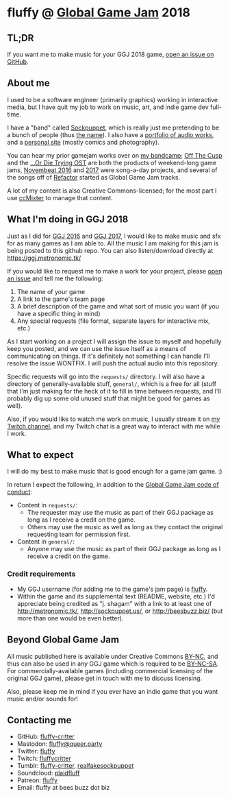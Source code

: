 # fluffy @ [Global Game Jam](http://globalgamejam.org/) 2018

## TL;DR

If you want me to make music for your GGJ 2018 game, [open an issue on GitHub](https://github.com/fluffy-critter/ggj2018-music/issues/new).

## About me

I used to be a software engineer (primarily graphics) working in interactive media, but I have quit my job to work on music, art, and indie game dev full-time.

I have a "band" called [Sockpuppet](http://sockpuppet.us/), which is really just me pretending to be a bunch of people (thus [the name](https://en.wikipedia.org/wiki/Sockpuppet_(Internet))). I also have a [portfolio of audio works](http://metronomic.tk/), and a [personal site](http://beesbuzz.biz/) (mostly comics and photography).

You can hear my prior gamejam works over on [my bandcamp](http://music.sockpuppet.us/); [Off The Cusp](http://music.sockpuppet.us/album/off-the-cusp) and the [...Or Die Trying OST](http://music.sockpuppet.us/album/or-die-trying-ost) are both the products of weekend-long game jams, [Novembeat 2016](http://music.sockpuppet.us/album/novembeat-2016) and [2017](http://music.sockpuppet.us/album/novembeat-2017) were song-a-day projects, and several of the songs off of [Refactor](http://music.sockpuppet.us/album/refactor) started as Global Game Jam tracks.

A lot of my content is also Creative Commons-licensed; for the most part I use [ccMixter](http://ccmixter.org/people/fluffy) to manage that content.

## What I'm doing in GGJ 2018

Just as I did for [GGJ 2016](http://metronomic.tk/2016/) and [GGJ 2017](http://metronomic.tk/2017/), I would like to make music and sfx for as many games as I am able to. All the music I am making for this jam is being posted to this github repo. You can also listen/download directly at https://ggj.metronomic.tk/

If you would like to request me to make a work for your project, please [open an issue](https://github.com/fluffy-critter/ggj2018-music/issues/new) and tell me the following:

1. The name of your game
2. A link to the game's team page
3. A brief description of the game and what sort of music you want (if you have a specific thing in mind)
4. Any special requests (file format, separate layers for interactive mix, etc.)

As I start working on a project I will assign the issue to myself and hopefully keep you posted, and we can use the issue itself as a means of communicating on things. If it's definitely not something I can handle I'll resolve the issue WONTFIX. I will push the actual audio into this repository.

Specific requests will go into the `requests/` directory. I will also have a directory of generally-available stuff, `general/`, which is a free for all (stuff that I'm just making for the heck of it to fill in time between requests, and I'll probably dig up some old unused stuff that might be good for games as well).

Also, if you would like to watch me work on music, I usually stream it on [my Twitch channel](http://twitch.tv/fluffycritter), and my Twitch chat is a great way to interact with me while I work.

## What to expect

I will do my best to make music that is good enough for a game jam game. :)

In return I expect the following, in addition to the [Global Game Jam code of conduct](http://globalgamejam.org/code-conduct-legal-policies):

* Content in `requests/`:
    * The requester may use the music as part of their GGJ package as long as I receive a credit on the game.
    * Others may use the music as well as long as they contact the original requesting team for permission first.
* Content in `general/`:
    * Anyone may use the music as part of their GGJ package as long as I receive a credit on the game.

### Credit requirements

* My GGJ username (for adding me to the game's jam page) is [fluffy](http://globalgamejam.org/users/fluffy).
* Within the game and its supplemental text (README, website, etc.) I'd appreciate being credited as "j. shagam" with a link to at least one of http://metronomic.tk/, http://sockpuppet.us/, or http://beesbuzz.biz/ (but more than one would be even better).

## Beyond Global Game Jam

All music published here is available under Creative Commons [BY-NC](http://creativecommons.org/licenses/by-nc/4.0/), and thus can also be used in any GGJ game which is required to be [BY-NC-SA](http://creativecommons.org/licenses/by-nc/4.0/). For commercially-available games (including commercial licensing of the original GGJ game), please get in touch with me to discuss licensing.

Also, please keep me in mind if you ever have an indie game that you want music and/or sounds for!

## Contacting me

* GitHub: [fluffy-critter](https://github.com/fluffy-critter)
* Mastodon: [fluffy@queer.party](https://queer.party/@fluffy)
* Twitter: [fluffy](http://twitter.com/fluffy)
* Twitch: [fluffycritter](https://twitch.tv/fluffycritter)
* Tumblr: [fluffy-critter](http://tumblr.beesbuzz.biz), [realfakesockpuppet](http://blog.sockpuppet.us/)
* Soundcloud: [plaidfluff](http://soundcloud.com/plaidfluff)
* Patreon: [fluffy](http://patreon.com/fluffy)
* Email: fluffy at bees buzz dot biz
